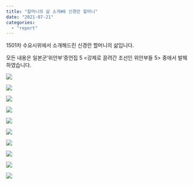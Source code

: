 ```yaml
---
title: "할머니의 삶 소개#8 신경란 할머니"
date: "2021-07-21"
categories: 
  - "report"
---
```


  
1501차 수요시위에서 소개해드린 신경란 할머니의 삶입니다.

모든 내용은 일본군’위안부’증언집 5 <강제로 끌려간 조선인 위안부들 5> 중에서 발췌하였습니다.

![](https://womenandwar.net/kr/wp-content/uploads/2021/07/카드뉴스210719_할머니의삶소개8-신경란-1-1-1024x1024.png)

![](https://womenandwar.net/kr/wp-content/uploads/2021/07/카드뉴스210719_할머니의삶소개8-신경란-2-1024x1024.png)

![](https://womenandwar.net/kr/wp-content/uploads/2021/07/카드뉴스210719_할머니의삶소개8-신경란-3-1024x1024.png)

![](https://womenandwar.net/kr/wp-content/uploads/2021/07/카드뉴스210719_할머니의삶소개8-신경란-4-1024x1024.png)

![](https://womenandwar.net/kr/wp-content/uploads/2021/07/카드뉴스210719_할머니의삶소개8-신경란-5-1-1024x1024.png)

![](https://womenandwar.net/kr/wp-content/uploads/2021/07/카드뉴스210719_할머니의삶소개8-신경란-6-1-1024x1024.png)

![](https://womenandwar.net/kr/wp-content/uploads/2021/07/카드뉴스210719_할머니의삶소개8-신경란-7-1024x1024.png)

![](https://womenandwar.net/kr/wp-content/uploads/2021/07/카드뉴스210719_할머니의삶소개8-신경란-8-1024x1024.png)

![](https://womenandwar.net/kr/wp-content/uploads/2021/07/카드뉴스210719_할머니의삶소개8-신경란-9-1024x1024.png)

![](https://womenandwar.net/kr/wp-content/uploads/2021/07/카드뉴스210719_할머니의삶소개8-신경란-10-1024x1024.png)
